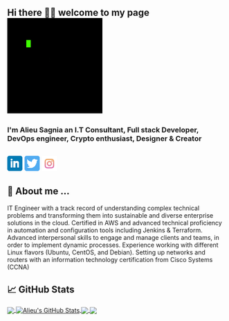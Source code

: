 
## Hi there 👋🏾  welcome to my page  [![Header](./tenor.gif "Header")](https://www.linkedin.com/in/alieu-sagnia-/)
### I'm Alieu Sagnia an I.T Consultant, Full stack Developer, DevOps engineer, Crypto enthusiast, Designer & Creator  

## [![Header](./linkedin.png)](https://www.linkedin.com/in/alieu-sagnia-/)  [![Header](./twitter.png)](https://twitter.com/alieu0291)   [![Header](./instagram.png)](https://www.instagram.com/alieu0291/)

## 💬 About me ...

<!-- <img src="./waving.gif" width="30px"> -->

IT Engineer with a track record of understanding complex technical problems and transforming them into sustainable and diverse enterprise solutions in the cloud. Certified in AWS and advanced technical proficiency in automation and configuration tools including Jenkins & Terraform. Advanced interpersonal skills to engage and manage clients and teams, in order to implement dynamic processes. Experience working with different Linux flavors (Ubuntu, CentOS, and Debian). Setting up networks and routers with an information technology certification from Cisco Systems (CCNA)

## &#x1f4c8; GitHub Stats

<a href="https://github.com/alieubsagnia/alieubsagnia">
  <img align="center" src="https://github-readme-stats.vercel.app/api/top-langs/?username=alieubsagnia&hide=php,tex&title_color=ffffff&text_color=c9cacc&icon_color=2bbc8a&bg_color=1d1f21&langs_count=8" />
</a>
<a href="https://github.com/alieubsagnia/alieubsagnia">
  <img align="center" src="https://github-readme-stats.vercel.app/api?username=alieubsagnia&show_icons=true&line_height=27&count_private=true&title_color=ffffff&text_color=c9cacc&icon_color=2bbc8a&bg_color=1d1f21" alt="Alieu's GitHub Stats" />
</a>
<a href="https://github.com/Coeus-Group/coeus-news-portal-reactfrontend">
  <img align="center" src="https://github-readme-stats.vercel.app/api/pin/?username=alieubsagnia&repo=coeus-news-portal-reactfrontend&title_color=ffffff&text_color=c9cacc&icon_color=2bbc8a&bg_color=1d1f21" />
</a>


<a href="https://github.com/AlieuBSagnia/UberAppProject">
  <img align="center" src="https://github-readme-stats.vercel.app/api/pin/?username=alieubsagnia&repo=UberAppProject&title_color=ffffff&text_color=c9cacc&icon_color=2bbc8a&bg_color=1d1f21" />
</a>

<!-- ![Anurag's GitHub stats](https://github-readme-stats.vercel.app/api?username=alieubsagnia&show_icons=true&theme=radical) ![Anurag's GitHub stats](https://github-readme-stats.vercel.app/api/top-langs/?username=alieubsagnia&show_icons=true&theme=radical) -->
<!--
**AlieuBSagnia/AlieuBSagnia** is a ✨ _special_ ✨ repository because its `README.md` (this file) appears on your GitHub profile.

Here are some ideas to get you started:

- 🔭 I’m currently working on ...
- 🌱 I’m currently learning ...
- 👯 I’m looking to collaborate on ...
- 🤔 I’m looking for help with ...
- 💬 Ask me about ...
- 📫 How to reach me: ...
- 😄 Pronouns: ...
- ⚡ Fun fact: ...
-->
